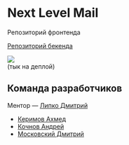 # Next Level Mail
Репозиторий фронтенда

[Репозиторий бекенда](https://github.com/go-park-mail-ru/2019_2_Next_Level)

<a href="https://next-level-mail.kerimovdev.now.sh"><img src="https://sun9-28.userapi.com/c857628/v857628146/818b3/Uqc9OlGEf20.jpg"></a>
<br>(тык на деплой)

## Команда разработчиков
Ментор — [Липко Дмитрий](https://github.com/dlipko)
- [Керимов Ахмед](https://github.com/wcdbmv)
- [Кочнов Андрей](https://github.com/tamerlanchik)
- [Московский Дмитрий](https://github.com/drhugoz)

